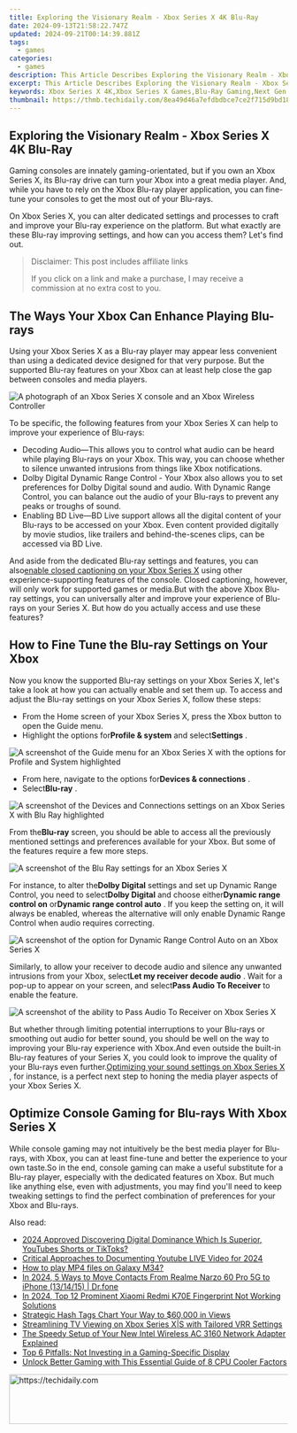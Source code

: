 ```yaml
---
title: Exploring the Visionary Realm - Xbox Series X 4K Blu-Ray
date: 2024-09-13T21:58:22.747Z
updated: 2024-09-21T00:14:39.881Z
tags:
  - games
categories:
  - games
description: This Article Describes Exploring the Visionary Realm - Xbox Series X 4K Blu-Ray
excerpt: This Article Describes Exploring the Visionary Realm - Xbox Series X 4K Blu-Ray
keywords: Xbox Series X 4K,Xbox Series X Games,Blu-Ray Gaming,Next Gen Console Experience,Ultra HD Gaming Xbox,Home Theater Blu-Ray Xbox,Xbox Series X Visionary Gaming
thumbnail: https://thmb.techidaily.com/8ea49d46a7efdbdbce7ce2f715d9bd1879477faba848022dab03800aadbcadb1.jpg
---
```


## Exploring the Visionary Realm - Xbox Series X 4K Blu-Ray

 Gaming consoles are innately gaming-orientated, but if you own an Xbox Series X, its Blu-ray drive can turn your Xbox into a great media player. And, while you have to rely on the Xbox Blu-ray player application, you can fine-tune your consoles to get the most out of your Blu-rays.

 On Xbox Series X, you can alter dedicated settings and processes to craft and improve your Blu-ray experience on the platform. But what exactly are these Blu-ray improving settings, and how can you access them? Let's find out.

>  Disclaimer: This post includes affiliate links
>
>  If you click on a link and make a purchase, I may receive a commission at no extra cost to you.
>

## The Ways Your Xbox Can Enhance Playing Blu-rays

 Using your Xbox Series X as a Blu-ray player may appear less convenient than using a dedicated device designed for that very purpose. But the supported Blu-ray features on your Xbox can at least help close the gap between consoles and media players.

![A photograph of an Xbox Series X console and an Xbox Wireless Controller](https://static1.makeuseofimages.com/wordpress/wp-content/uploads/2023/07/stock-xbox.jpg)

 To be specific, the following features from your Xbox Series X can help to improve your experience of Blu-rays:

* Decoding Audio—This allows you to control what audio can be heard while playing Blu-rays on your Xbox. This way, you can choose whether to silence unwanted intrusions from things like Xbox notifications.
* Dolby Digital Dynamic Range Control - Your Xbox also allows you to set preferences for Dolby Digital sound and audio. With Dynamic Range Control, you can balance out the audio of your Blu-rays to prevent any peaks or troughs of sound.
* Enabling BD Live—BD Live support allows all the digital content of your Blu-rays to be accessed on your Xbox. Even content provided digitally by movie studios, like trailers and behind-the-scenes clips, can be accessed via BD Live.

 And aside from the dedicated Blu-ray settings and features, you can also[enable closed captioning on your Xbox Series X](https://www.makeuseof.com/enable-closed-captions-xbox-series-x/) using other experience-supporting features of the console. Closed captioning, however, will only work for supported games or media.But with the above Xbox Blu-ray settings, you can universally alter and improve your experience of Blu-rays on your Series X. But how do you actually access and use these features?

## How to Fine Tune the Blu-ray Settings on Your Xbox

 Now you know the supported Blu-ray settings on your Xbox Series X, let's take a look at how you can actually enable and set them up. To access and adjust the Blu-ray settings on your Xbox Series X, follow these steps:

* From the Home screen of your Xbox Series X, press the Xbox button to open the Guide menu.
* Highlight the options for**Profile & system** and select**Settings** .

![A screenshot of the Guide menu for an Xbox Series X with the options for Profile and System highlighted](https://static1.makeuseofimages.com/wordpress/wp-content/uploads/2023/04/guide-menu.jpg)

* From here, navigate to the options for**Devices & connections** .
* Select**Blu-ray** .

![A screenshot of the Devices and Connections settings on an Xbox Series X with Blu Ray highlighted](https://static1.makeuseofimages.com/wordpress/wp-content/uploads/2023/07/screenshot-2630.jpg)

 From the**Blu-ray** screen, you should be able to access all the previously mentioned settings and preferences available for your Xbox. But some of the features require a few more steps.

![A screenshot of the Blu Ray settings for an Xbox Series X](https://static1.makeuseofimages.com/wordpress/wp-content/uploads/2023/07/screenshot-2633.jpg)

 For instance, to alter the**Dolby Digital** settings and set up Dynamic Range Control, you need to select**Dolby Digital** and choose either**Dynamic range control on** or**Dynamic range control auto** . If you keep the setting on, it will always be enabled, whereas the alternative will only enable Dynamic Range Control when audio requires correcting.

![A screenshot of the option for Dynamic Range Control Auto on an Xbox Series X](https://static1.makeuseofimages.com/wordpress/wp-content/uploads/2023/07/screenshot-2636.jpg)

 Similarly, to allow your receiver to decode audio and silence any unwanted intrusions from your Xbox, select**Let my receiver decode audio** . Wait for a pop-up to appear on your screen, and select**Pass Audio To Receiver** to enable the feature.

![A screenshot of the ability to Pass Audio To Receiver on Xbox Series X](https://static1.makeuseofimages.com/wordpress/wp-content/uploads/2023/07/screenshot-2641.jpg)

 But whether through limiting potential interruptions to your Blu-rays or smoothing out audio for better sound, you should be well on the way to improving your Blu-ray experience with Xbox.And even outside the built-in Blu-ray features of your Series X, you could look to improve the quality of your Blu-rays even further.[Optimizing your sound settings on Xbox Series X](https://www.makeuseof.com/xbox-series-xs-sound-settings/) , for instance, is a perfect next step to honing the media player aspects of your Xbox Series X.

## Optimize Console Gaming for Blu-rays With Xbox Series X

 While console gaming may not intuitively be the best media player for Blu-rays, with Xbox, you can at least fine-tune and better the experience to your own taste.So in the end, console gaming can make a useful substitute for a Blu-ray player, especially with the dedicated features on Xbox. But much like anything else, even with adjustments, you may find you'll need to keep tweaking settings to find the perfect combination of preferences for your Xbox and Blu-rays.

<ins class="adsbygoogle"
     style="display:block"
     data-ad-format="autorelaxed"
     data-ad-client="ca-pub-7571918770474297"
     data-ad-slot="1223367746"></ins>

<ins class="adsbygoogle"
     style="display:block"
     data-ad-client="ca-pub-7571918770474297"
     data-ad-slot="8358498916"
     data-ad-format="auto"
     data-full-width-responsive="true"></ins>

<span class="atpl-alsoreadstyle">Also read:</span>
<div><ul>
<li><a href="https://youtube-lab.techidaily.com/approved-discovering-digital-dominance-which-is-superior-youtubes-shorts-or-tiktoks/"><u>2024 Approved Discovering Digital Dominance Which Is Superior, YouTubes Shorts or TikToks?</u></a></li>
<li><a href="https://screen-activity-recording.techidaily.com/critical-approaches-to-documenting-youtube-live-video-for-2024/"><u>Critical Approaches to Documenting Youtube LIVE Video for 2024</u></a></li>
<li><a href="https://blog-min.techidaily.com/how-to-play-mp4-files-on-galaxy-m34-by-aiseesoft-video-converter-play-mp4-on-android/"><u>How to play MP4 files on Galaxy M34?</u></a></li>
<li><a href="https://android-transfer.techidaily.com/in-2024-5-ways-to-move-contacts-from-realme-narzo-60-pro-5g-to-iphone-131415-drfone-by-drfone-transfer-from-android-transfer-from-android/"><u>In 2024, 5 Ways to Move Contacts From Realme Narzo 60 Pro 5G to iPhone (13/14/15) | Dr.fone</u></a></li>
<li><a href="https://unlock-android.techidaily.com/in-2024-top-12-prominent-xiaomi-redmi-k70e-fingerprint-not-working-solutions-by-drfone-android/"><u>In 2024, Top 12 Prominent Xiaomi Redmi K70E Fingerprint Not Working Solutions</u></a></li>
<li><a href="https://youtube-videos.techidaily.com/strategic-hash-tags-chart-your-way-to-60000-in-views/"><u>Strategic Hash Tags Chart Your Way to $60,000 in Views</u></a></li>
<li><a href="https://games-able.techidaily.com/streamlining-tv-viewing-on-xbox-series-xs-with-tailored-vrr-settings/"><u>Streamlining TV Viewing on Xbox Series X|S with Tailored VRR Settings</u></a></li>
<li><a href="https://hardware-updates.techidaily.com/the-speedy-setup-of-your-new-intel-wireless-ac-3160-network-adapter-explained/"><u>The Speedy Setup of Your New Intel Wireless AC 3160 Network Adapter Explained</u></a></li>
<li><a href="https://games-able.techidaily.com/top-6-pitfalls-not-investing-in-a-gaming-specific-display/"><u>Top 6 Pitfalls: Not Investing in a Gaming-Specific Display</u></a></li>
<li><a href="https://games-able.techidaily.com/unlock-better-gaming-with-this-essential-guide-of-8-cpu-cooler-factors/"><u>Unlock Better Gaming with This Essential Guide of 8 CPU Cooler Factors</u></a></li>
</ul></div>

<!-- affiliate ads begin -->
<a href="https://ephamedtechinc.pxf.io/c/5597632/2130529/26400" target="_top" id="2130529">
  <img src="//a.impactradius-go.com/display-ad/26400-2130529" border="0" alt="https://techidaily.com" width="728" height="90"/>
</a>
<img height="0" width="0" src="https://ephamedtechinc.pxf.io/i/5597632/2130529/26400" style="position:absolute;visibility:hidden;" border="0" />
<!-- affiliate ads end -->

